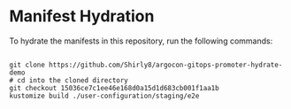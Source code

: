 
# Manifest Hydration

To hydrate the manifests in this repository, run the following commands:

```shell

git clone https://github.com/Shirly8/argocon-gitops-promoter-hydrate-demo
# cd into the cloned directory
git checkout 15036ce7c1ee46e168d0a15d1d683cb001f1aa1b
kustomize build ./user-configuration/staging/e2e
```